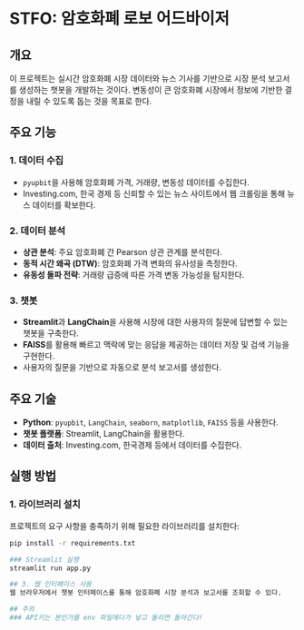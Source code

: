 # STFO: 암호화폐 로보 어드바이저

## 개요
이 프로젝트는 실시간 암호화폐 시장 데이터와 뉴스 기사를 기반으로 시장 분석 보고서를 생성하는 챗봇을 개발하는 것이다. 변동성이 큰 암호화폐 시장에서 정보에 기반한 결정을 내릴 수 있도록 돕는 것을 목표로 한다.

## 주요 기능
### 1. 데이터 수집
- `pyupbit`을 사용해 암호화폐 가격, 거래량, 변동성 데이터를 수집한다.
- Investing.com, 한국 경제 등 신뢰할 수 있는 뉴스 사이트에서 웹 크롤링을 통해 뉴스 데이터를 확보한다.

### 2. 데이터 분석
- **상관 분석**: 주요 암호화폐 간 Pearson 상관 관계를 분석한다.
- **동적 시간 왜곡 (DTW)**: 암호화폐 가격 변화의 유사성을 측정한다.
- **유동성 돌파 전략**: 거래량 급증에 따른 가격 변동 가능성을 탐지한다.

### 3. 챗봇
- **Streamlit**과 **LangChain**을 사용해 시장에 대한 사용자의 질문에 답변할 수 있는 챗봇을 구축한다.
- **FAISS**를 활용해 빠르고 맥락에 맞는 응답을 제공하는 데이터 저장 및 검색 기능을 구현한다.
- 사용자의 질문을 기반으로 자동으로 분석 보고서를 생성한다.

## 주요 기술
- **Python**: `pyupbit`, `LangChain`, `seaborn`, `matplotlib`, `FAISS` 등을 사용한다.
- **챗봇 플랫폼**: Streamlit, LangChain을 활용한다.
- **데이터 출처**: Investing.com, 한국경제 등에서 데이터를 수집한다.

## 실행 방법
### 1. 라이브러리 설치
프로젝트의 요구 사항을 충족하기 위해 필요한 라이브러리를 설치한다:
```bash
pip install -r requirements.txt

### Streamlit 실행
streamlit run app.py

## 3. 웹 인터페이스 사용
웹 브라우저에서 챗봇 인터페이스를 통해 암호화폐 시장 분석과 보고서를 조회할 수 있다.

## 주의
### API키는 본인거를 env 파일에다가 넣고 돌리면 돌아간다! 
